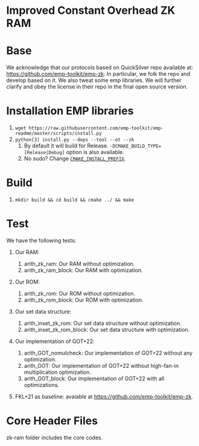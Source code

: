 # Improved Constant Overhead ZK RAM

Base
=====
We acknowledge that our protocols based on QuickSilver repo available at: https://github.com/emp-toolkit/emp-zk.
In particular, we folk the repo and develop based on it.
We also tweat some emp libraries.
We will further clarify and obey the license in their repo in the final open source version.

Installation EMP libraries
=====
1. `wget https://raw.githubusercontent.com/emp-toolkit/emp-readme/master/scripts/install.py`
2. `python[3] install.py --deps --tool --ot --zk`
    1. By default it will build for Release. `-DCMAKE_BUILD_TYPE=[Release|Debug]` option is also available.
    2. No sudo? Change [`CMAKE_INSTALL_PREFIX`](https://cmake.org/cmake/help/v2.8.8/cmake.html#variable%3aCMAKE_INSTALL_PREFIX).

Build
=====
1. `mkdir build && cd build && cmake ../ && make`

Test
=====
We have the following tests:
1. Our RAM:
   1. arith_zk_ram: Our RAM without optimization.
   2. arith_zk_ram_block: Our RAM with optimization.

2. Our ROM:
   1. arith_zk_rom: Our ROM without optimization.
   2. arith_zk_rom_block: Our ROM with optimization.

3. Our set data structure:
   1. arith_inset_zk_rom: Our set data structure without optimization.
   2. arith_inset_zk_rom_block: Our set data structure with optimization.

4. Our implementation of GOT+22:
   1. arith_GOT_nomulcheck: Our implementation of GOT+22 without any optimization.
   2. arith_GOT: Our implementation of GOT+22 without high-fan-in multiplication optimization.
   3. arith_GOT_block: Our implementation of GOT+22 with all optimizations.

5. FKL+21 as baseline: avaiable at https://github.com/emp-toolkit/emp-zk.

Core Header Files
=====
zk-ram folder includes the core codes.
